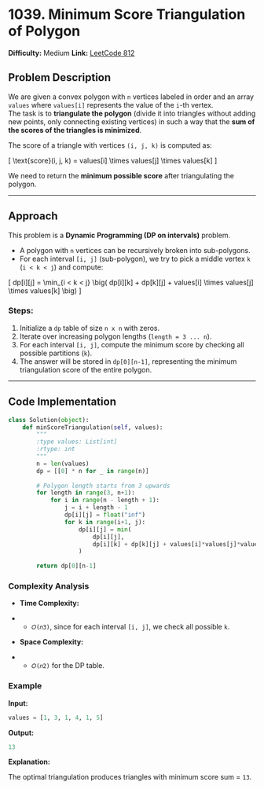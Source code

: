 # 1039. Minimum Score Triangulation of Polygon  

**Difficulty:** Medium
**Link:** [LeetCode 812](https://leetcode.com/problems/minimum-score-triangulation-of-polygon/description/)

## Problem Description  
We are given a convex polygon with `n` vertices labeled in order and an array `values` where `values[i]` represents the value of the `i`-th vertex.  
The task is to **triangulate the polygon** (divide it into triangles without adding new points, only connecting existing vertices) in such a way that the **sum of the scores of the triangles is minimized**.  

The score of a triangle with vertices `(i, j, k)` is computed as:  

\[
\text{score}(i, j, k) = values[i] \times values[j] \times values[k]
\]

We need to return the **minimum possible score** after triangulating the polygon.  

---

## Approach  

This problem is a **Dynamic Programming (DP on intervals)** problem.  
- A polygon with `n` vertices can be recursively broken into sub-polygons.  
- For each interval `[i, j]` (sub-polygon), we try to pick a middle vertex `k` (`i < k < j`) and compute:  

\[
dp[i][j] = \min_{i < k < j} \big( dp[i][k] + dp[k][j] + values[i] \times values[j] \times values[k] \big)
\]

### Steps:
1. Initialize a `dp` table of size `n x n` with zeros.  
2. Iterate over increasing polygon lengths (`length = 3 ... n`).  
3. For each interval `[i, j]`, compute the minimum score by checking all possible partitions (`k`).  
4. The answer will be stored in `dp[0][n-1]`, representing the minimum triangulation score of the entire polygon.  

---

## Code Implementation  

```python
class Solution(object):
    def minScoreTriangulation(self, values):
        """
        :type values: List[int]
        :rtype: int
        """
        n = len(values)
        dp = [[0] * n for _ in range(n)]
        
        # Polygon length starts from 3 upwards
        for length in range(3, n+1):
            for i in range(n - length + 1):
                j = i + length - 1
                dp[i][j] = float("inf")
                for k in range(i+1, j):
                    dp[i][j] = min(
                        dp[i][j],
                        dp[i][k] + dp[k][j] + values[i]*values[j]*values[k]
                    )
        
        return dp[0][n-1]
```

### Complexity Analysis
- **Time Complexity:**

- - `𝑂(𝑛3)`, since for each interval `[i, j]`, we check all possible `k`.

- **Space Complexity:**
- - `𝑂(𝑛2)` for the DP table.

### Example
**Input:**
```python
values = [1, 3, 1, 4, 1, 5]
```

**Output:**
```python
13
```

**Explanation:**

The optimal triangulation produces triangles with minimum score sum = `13`.